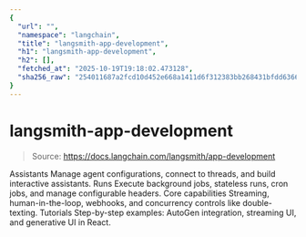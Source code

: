 ```yaml
---
{
  "url": "",
  "namespace": "langchain",
  "title": "langsmith-app-development",
  "h1": "langsmith-app-development",
  "h2": [],
  "fetched_at": "2025-10-19T19:18:02.473128",
  "sha256_raw": "254011687a2fcd10d452e668a1411d6f312383bb268431bfdd6366b765810835"
}
---
```


# langsmith-app-development

> Source: https://docs.langchain.com/langsmith/app-development

Assistants
Manage agent configurations, connect to threads, and build interactive assistants.
Runs
Execute background jobs, stateless runs, cron jobs, and manage configurable headers.
Core capabilities
Streaming, human-in-the-loop, webhooks, and concurrency controls like double-texting.
Tutorials
Step-by-step examples: AutoGen integration, streaming UI, and generative UI in React.